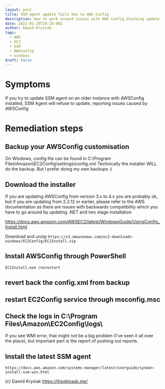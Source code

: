 ```yaml
---
layout: post
title: SSM agent update fails due to AWS Config
description: How to work around issues with AWS Config blocking update of SSM Agent
date: 2022-01-28T20:10:00Z
author: Dawid Krysiak
tags:
  - AWS
  - EC2
  - SSM
  - AWSConfig
  - windows
draft: false
---
```

# Symptoms
If you try to update SSM agent on an older instance with AWSConfig installed, SSM Agent will refuse to update, reporting issues caused by AWSConfig

# Remediation steps

## Backup your AWSConfig customisation
On Windows, config file can be found in C:\Program Files\Amazon\EC2Config\settings\config.xml
Technically the installer WILL do the backup. But I prefer doing my own backups :)

## Download the installer
If you are updating AWSConfig from version 3.x to 4.x you are probably ok, but if you are updating from 2.2.12 or earlier, please refer to the AWS documentation as there are issues with backwards compatibility which you have to go around by updating .NET and two stage installation

https://docs.aws.amazon.com/AWSEC2/latest/WindowsGuide/UsingConfig_Install.html

Download and unzip ``` https://s3.amazonaws.com/ec2-downloads-windows/EC2Config/EC2Install.zip ```

## Install AWSConfig through PowerShell

```EC2Install.exe /norestart```

## revert back the config.xml from backup

## restart EC2Config service through msconfig.msc

## Check the logs in C:\\Program Files\\Amazon\\EC2Config\\logs\\
If you see WMI error, that might not be a big problem (I've seen it all over the place), but important part is the report of pushing out reports.

## Install the latest SSM agent
``` https://docs.aws.amazon.com/systems-manager/latest/userguide/sysman-install-ssm-win.html ```

(c) Dawid Krysiak https://itisoktoask.me/